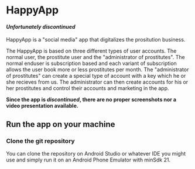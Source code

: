 # HappyApp

#### _Unfortunately discontinued_

HappyApp is a "social media" app that digitalizes the prositution business.

The HappyApp is based on three different types of user accounts. The normal user, the prostitute user and the "administrator of prostitutes". The normal enduser is subscription based and each variant of subscription allows the user book more or less prostitutes per month. The "administrator of prostitutes" can create a special type of account with a key which he or she recieves from us. The administrator can then create accounts for his or her prostitutes and control their accounts and marketing in the app.

**Since the app is _discontinued_, there are no proper screenshots nor a video presentation available.**

## Run the app on your machine

### Clone the git repository

You can clone the repository on Android Studio or whatever IDE you might use and simply run it on an Android Phone Emulator with minSdk 21.
